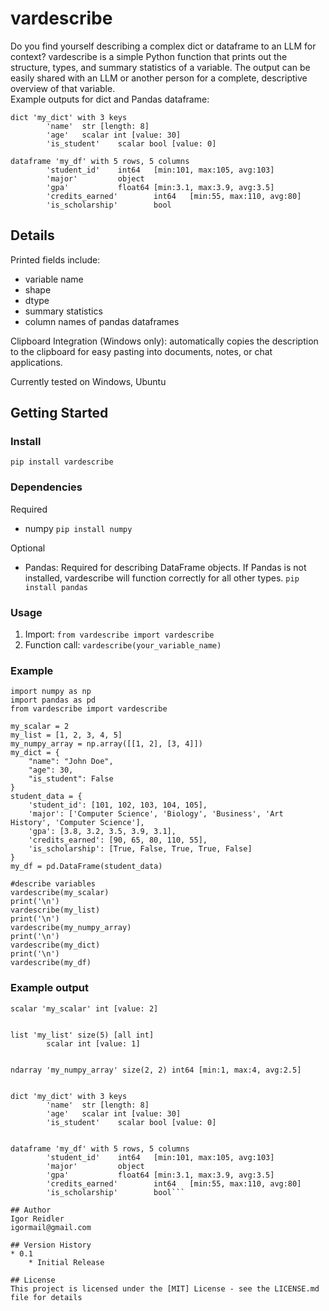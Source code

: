 # vardescribe

Do you find yourself describing a complex dict or dataframe to an LLM for context?
vardescribe is a simple Python function that prints out the structure, types, and summary statistics of a variable. The output can be easily shared with an LLM or another person for a complete, descriptive overview of that variable.<br />
Example outputs for dict and Pandas dataframe:
```
dict 'my_dict' with 3 keys
        'name'  str [length: 8]
        'age'   scalar int [value: 30]
        'is_student'    scalar bool [value: 0]
```
```
dataframe 'my_df' with 5 rows, 5 columns
        'student_id'    int64   [min:101, max:105, avg:103]
        'major'         object
        'gpa'           float64 [min:3.1, max:3.9, avg:3.5]
        'credits_earned'        int64   [min:55, max:110, avg:80]
        'is_scholarship'        bool
```

## Details
Printed fields include:
* variable name
* shape
* dtype
* summary statistics
* column names of pandas dataframes

Clipboard Integration (Windows only): automatically copies the description to the clipboard for easy pasting into documents, notes, or chat applications.

Currently tested on Windows, Ubuntu

## Getting Started

### Install
```pip install vardescribe```

### Dependencies
Required
* numpy
```pip install numpy```

Optional
* Pandas: Required for describing DataFrame objects. If Pandas is not installed, vardescribe will function correctly for all other types.
```pip install pandas```

### Usage
1. Import: ```from vardescribe import vardescribe```
2. Function call: ```vardescribe(your_variable_name)```

### Example
```
import numpy as np
import pandas as pd
from vardescribe import vardescribe

my_scalar = 2
my_list = [1, 2, 3, 4, 5]
my_numpy_array = np.array([[1, 2], [3, 4]])
my_dict = {
    "name": "John Doe",
    "age": 30,
    "is_student": False
}
student_data = {
    'student_id': [101, 102, 103, 104, 105],
    'major': ['Computer Science', 'Biology', 'Business', 'Art History', 'Computer Science'],
    'gpa': [3.8, 3.2, 3.5, 3.9, 3.1],
    'credits_earned': [90, 65, 80, 110, 55],
    'is_scholarship': [True, False, True, True, False]
}
my_df = pd.DataFrame(student_data)

#describe variables
vardescribe(my_scalar)
print('\n')
vardescribe(my_list)
print('\n')
vardescribe(my_numpy_array)
print('\n')
vardescribe(my_dict)
print('\n')
vardescribe(my_df)
```
### Example output
```
scalar 'my_scalar' int [value: 2]


list 'my_list' size(5) [all int]
        scalar int [value: 1]


ndarray 'my_numpy_array' size(2, 2) int64 [min:1, max:4, avg:2.5]


dict 'my_dict' with 3 keys
        'name'  str [length: 8]
        'age'   scalar int [value: 30]
        'is_student'    scalar bool [value: 0]


dataframe 'my_df' with 5 rows, 5 columns
        'student_id'    int64   [min:101, max:105, avg:103]
        'major'         object
        'gpa'           float64 [min:3.1, max:3.9, avg:3.5]
        'credits_earned'        int64   [min:55, max:110, avg:80]
        'is_scholarship'        bool```
        
## Author
Igor Reidler
igormail@gmail.com

## Version History
* 0.1
    * Initial Release

## License
This project is licensed under the [MIT] License - see the LICENSE.md file for details
